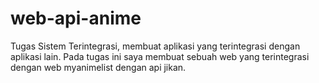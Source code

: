 # web-api-anime
Tugas Sistem Terintegrasi, membuat aplikasi yang terintegrasi dengan aplikasi lain. Pada tugas ini saya membuat sebuah web yang terintegrasi dengan web myanimelist dengan api jikan.
